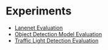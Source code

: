# Experiments

- [Lanenet Evaluation](./lanenet_evaluation/README.md)
- [Object Detection Model Evaluation](./object-detection-model_evaluation/README.md)
- [Traffic Light Detection Evaluation](./traffic-light-detection_evaluation/README.md)
